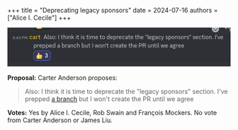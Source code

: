 +++
title = "Deprecating legacy sponsors"
date = 2024-07-16
authors = ["Alice I. Cecile"]
+++

<!-- more -->

![Deprecating legacy sponsors](deprecating_legacy_sponsors.png)

**Proposal:** Carter Anderson proposes:

> Also: I think it is time to deprecate the "legacy sponsors" section. I've prepped [a branch](https://github.com/bevyengine/bevy-website/pull/1564) but I won't create the PR until we agree

**Votes:** Yes by Alice I. Cecile, Rob Swain and François Mockers. No vote from Carter Anderson or James Liu.

